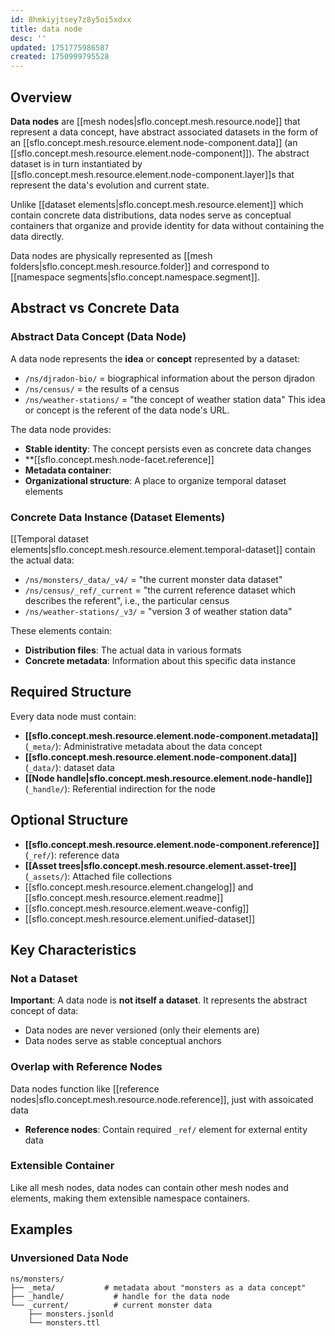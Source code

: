 ```yaml
---
id: 8hmkiyjtsey7z8y5oi5xdxx
title: data node
desc: ''
updated: 1751775986587
created: 1750999795528
---
```


## Overview

**Data nodes** are [[mesh nodes|sflo.concept.mesh.resource.node]] that represent a data concept, have abstract associated datasets in the form of an [[sflo.concept.mesh.resource.element.node-component.data]] (an [[sflo.concept.mesh.resource.element.node-component]]). The abstract dataset is in turn instantiated by [[sflo.concept.mesh.resource.element.node-component.layer]]s that represent the data's evolution and current state.

Unlike [[dataset elements|sflo.concept.mesh.resource.element]] which contain concrete data distributions, data nodes serve as conceptual containers that organize and provide identity for data without containing the data directly.

Data nodes are physically represented as [[mesh folders|sflo.concept.mesh.resource.folder]] and correspond to [[namespace segments|sflo.concept.namespace.segment]].

## Abstract vs Concrete Data

### Abstract Data Concept (Data Node)
A data node represents the **idea** or **concept** represented by a dataset:
- `/ns/djradon-bio/` = biographical information about the person djradon
- `/ns/census/` =  the results of a census
- `/ns/weather-stations/` = "the concept of weather station data"
This idea or concept is the referent of the data node's URL. 

The data node provides:
- **Stable identity**: The concept persists even as concrete data changes
- **[[sflo.concept.mesh.node-facet.reference]]
- **Metadata container**: 
- **Organizational structure**: A place to organize temporal dataset elements

### Concrete Data Instance (Dataset Elements)
[[Temporal dataset elements|sflo.concept.mesh.resource.element.temporal-dataset]] contain the actual data:
- `/ns/monsters/_data/_v4/` = "the current monster data dataset"
- `/ns/census/_ref/_current` = "the current reference dataset which describes the referent", i.e., the particular census  
- `/ns/weather-stations/_v3/` = "version 3 of weather station data"

These elements contain:
- **Distribution files**: The actual data in various formats
- **Concrete metadata**: Information about this specific data instance

## Required Structure

Every data node must contain:

- **[[sflo.concept.mesh.resource.element.node-component.metadata]]** (`_meta/`): Administrative metadata about the data concept
- **[[sflo.concept.mesh.resource.element.node-component.data]]** (`_data/`): dataset data
- **[[Node handle|sflo.concept.mesh.resource.element.node-handle]]** (`_handle/`): Referential indirection for the node


## Optional Structure

- **[[sflo.concept.mesh.resource.element.node-component.reference]]** (`_ref/`): reference data
- **[[Asset trees|sflo.concept.mesh.resource.element.asset-tree]]** (`_assets/`): Attached file collections
- [[sflo.concept.mesh.resource.element.changelog]] and [[sflo.concept.mesh.resource.element.readme]]
- [[sflo.concept.mesh.resource.element.weave-config]]
- [[sflo.concept.mesh.resource.element.unified-dataset]] 

## Key Characteristics

### Not a Dataset

**Important**: A data node is **not itself a dataset**. It represents the abstract concept of data:
- Data nodes are never versioned (only their elements are)
- Data nodes serve as stable conceptual anchors



### Overlap with Reference Nodes

Data nodes function like [[reference nodes|sflo.concept.mesh.resource.node.reference]], just with assoicated data
- **Reference nodes**: Contain required `_ref/` element for external entity data

### Extensible Container
Like all mesh nodes, data nodes can contain other mesh nodes and elements, making them extensible namespace containers.

## Examples

### Unversioned Data Node
```
ns/monsters/
├── _meta/           # metadata about "monsters as a data concept"
├── _handle/           # handle for the data node
└── _current/          # current monster data
    ├── monsters.jsonld
    └── monsters.ttl
```

